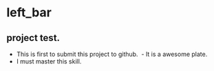 # left_bar
## project test.
  - This is first to submit this project to github.
  - It is a awesome plate.
  - I must master this skill.
